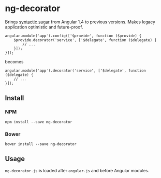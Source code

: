 # ng-decorator

Brings [syntactic sugar](https://docs.angularjs.org/api/ng/type/angular.Module#decorator) from Angular 1.4 to previous versions. Makes legacy application optimistic and future-proof.

	angular.module('app').config(['$provide', function ($provide) {
		$provide.decorator('service', ['$delegate', function ($delegate) {
			// ...
		}]);
	}]);

becomes

	angular.module('app').decorator('service', ['$delegate', function ($delegate) {
		// ...
	}]);

## Install

### NPM

    npm install --save ng-decorator

### Bower

    bower install --save ng-decorator

## Usage

`ng-decorator.js` is loaded after `angular.js` and before Angular modules. 